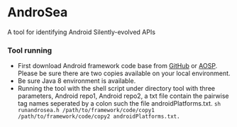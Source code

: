 # AndroSea
A tool for identifying Android Silently-evolved APIs
### Tool running
* First download Android framework code base from [GitHub](https://github.com/aosp-mirror/platform_frameworks_base) or [AOSP](https://android.googlesource.com/platform/frameworks/base/). Please be sure there are two copies available on your local environment.
* Be sure Java 8 environment is available.
* Running the tool with the shell script under directory tool with three parameters, Android repo1, Android repo2, a txt file contain the pairwise tag names seperated by a colon such the file androidPlatforms.txt.
`sh runandrosea.h /path/to/framework/code/copy1 /path/to/framework/code/copy2 androidPlatforms.txt.`
